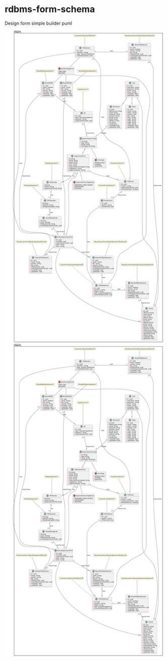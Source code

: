 # rdbms-form-schema
Design form simple builder puml


![Alt text](./classdiagram.svg)
<img src="./classdiagram.svg">
